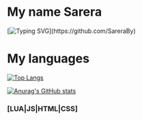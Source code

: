 # My name Sarera

[![Typing SVG](https://readme-typing-svg.herokuapp.com?color=%navy&lines=Hello,+I+am+a+junior+Web+programmer.)](https://github.com/SareraBy)

 
 
# My languages




[![Top Langs](https://github-readme-stats.vercel.app/api/top-langs/?username=SareraBy&theme=radical)](https://github.com/anuraghazra/github-readme-stats)


[![Anurag's GitHub stats](https://github-readme-stats.vercel.app/api?username=SareraBy&theme=radical)](https://github.com/anuraghazra/github-readme-stats)




### [LUA|JS|HTML|CSS]
